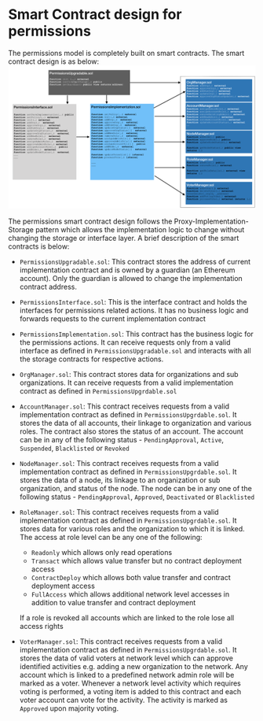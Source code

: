 # Smart Contract design for permissions
The permissions model is completely built on smart contracts. The smart contract design is as below:
![contract design](./images/ContractDesign.png)

The permissions smart contract design follows the Proxy-Implementation-Storage pattern which allows the implementation logic to change without changing the storage or interface layer. A brief description of the smart contracts is below:

* `PermissionsUpgradable.sol`: This contract stores the address of current implementation contract and is owned by a guardian (an Ethereum account). Only the guardian is allowed to change the implementation contract address. 
* `PermissionsInterface.sol`: This is the interface contract and holds the interfaces for permissions related actions. It has no business logic and forwards requests to the current implementation contract
* `PermissionsImplementation.sol`: This contract has the business logic for the permissions actions. It can receive requests only from a valid interface as defined in `PermissionsUpgradable.sol` and interacts with all the storage contracts for respective actions.
* `OrgManager.sol`: This contract stores data for organizations and sub organizations. It can receive requests from a valid implementation contract as defined in `PermissionsUpgrdable.sol`
* `AccountManager.sol`: This contract receives requests from a valid implementation contract as defined in `PermissionsUpgrdable.sol`. It stores the data of all accounts, their linkage to organization and various roles. The contract also stores the status of an account. The account can be in any of the following status - `PendingApproval`, `Active`, `Suspended`, `Blacklisted` or `Revoked`
* `NodeManager.sol`: This contract receives requests from a valid implementation contract as defined in `PermissionsUpgrdable.sol`. It stores the data of a node, its linkage to an organization or sub organization, and status of the node. The node can be in any one of the following status - `PendingApproval`, `Approved`, `Deactivated` or `Blacklisted`
* `RoleManager.sol`: This contract receives requests from a valid implementation contract as defined in `PermissionsUpgrdable.sol`. It stores data for various roles and the organization to which it is linked. The access at role level can be any one of the following: 
    - `Readonly` which allows only read operations
    - `Transact` which allows value transfer but no contract deployment access
    - `ContractDeploy` which allows both value transfer and contract deployment access
    - `FullAccess` which allows additional network level accesses in addition to value transfer and contract deployment
  
    If a role is revoked all accounts which are linked to the role lose all access rights

* `VoterManager.sol`: This contract receives requests from a valid implementation contract as defined in `PermissionsUpgrdable.sol`. It stores the data of valid voters at network level which can approve identified activities e.g. adding a new organization to the network. Any account which is linked to a predefined network admin role will be marked as a voter. Whenever a network level activity which requires voting is performed, a voting item is added to this contract and each voter account can vote for the activity. The activity is marked as `Approved` upon majority voting.
